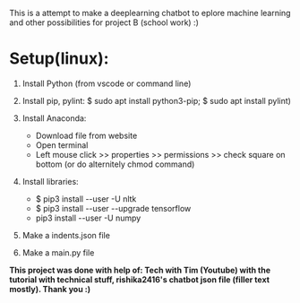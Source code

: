 This is a attempt to make a deeplearning chatbot to eplore machine learning and other possibilities for project B (school work) :)

# Setup(linux):

1. Install Python (from vscode or command line)

2. Install pip, pylint:
    $ sudo apt install python3-pip; 
    $ sudo apt install pylint)

3. Install Anaconda:
    - Download file from website
    - Open terminal 
    - Left mouse click >> properties >> permissions >> check square on bottom (or do alternitely chmod command)

4. Install libraries:
    - $ pip3 install --user -U nltk
    - $ pip3 install --user --upgrade tensorflow  
    - pip3 install --user -U numpy
6. Make a indents.json file
7. Make a main.py file
  
  

  
  



















**This project was done with help of: Tech with Tim (Youtube) with the tutorial with technical stuff, rishika2416's chatbot json file (filler text mostly). 
Thank you :)**
